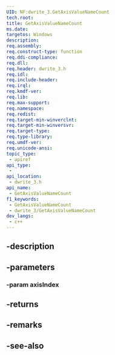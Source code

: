 ```yaml
---
UID: NF:dwrite_3.GetAxisValueNameCount
tech.root: 
title: GetAxisValueNameCount
ms.date: 
targetos: Windows
description: 
req.assembly: 
req.construct-type: function
req.ddi-compliance: 
req.dll: 
req.header: dwrite_3.h
req.idl: 
req.include-header: 
req.irql: 
req.kmdf-ver: 
req.lib: 
req.max-support: 
req.namespace: 
req.redist: 
req.target-min-winverclnt: 
req.target-min-winversvr: 
req.target-type: 
req.type-library: 
req.umdf-ver: 
req.unicode-ansi: 
topic_type:
 - apiref
api_type:
 - 
api_location:
 - dwrite_3.h
api_name:
 - GetAxisValueNameCount
f1_keywords:
 - GetAxisValueNameCount
 - dwrite_3/GetAxisValueNameCount
dev_langs:
 - c++
---
```


## -description

## -parameters

### -param axisIndex

## -returns

## -remarks

## -see-also

